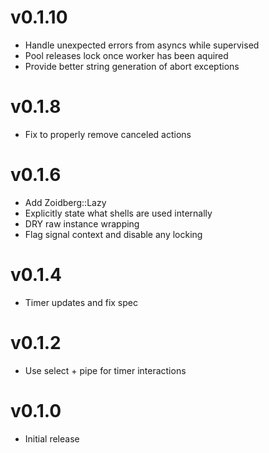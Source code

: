 # v0.1.10
* Handle unexpected errors from asyncs while supervised
* Pool releases lock once worker has been aquired
* Provide better string generation of abort exceptions

# v0.1.8
* Fix to properly remove canceled actions

# v0.1.6
* Add Zoidberg::Lazy
* Explicitly state what shells are used internally
* DRY raw instance wrapping
* Flag signal context and disable any locking

# v0.1.4
* Timer updates and fix spec

# v0.1.2
* Use select + pipe for timer interactions

# v0.1.0
* Initial release
